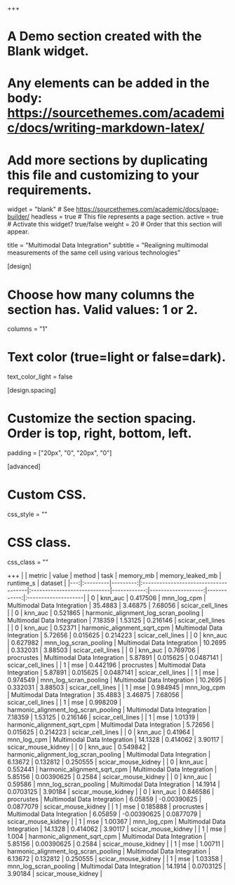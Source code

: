 +++
# A Demo section created with the Blank widget.
# Any elements can be added in the body: https://sourcethemes.com/academic/docs/writing-markdown-latex/
# Add more sections by duplicating this file and customizing to your requirements.

widget = "blank"  # See https://sourcethemes.com/academic/docs/page-builder/
headless = true  # This file represents a page section.
active = true  # Activate this widget? true/false
weight = 20  # Order that this section will appear.

title = "Multimodal Data Integration"
subtitle = "Realigning multimodal measurements of the same cell using various technologies"

[design]
  # Choose how many columns the section has. Valid values: 1 or 2.
  columns = "1"


  # Text color (true=light or false=dark).
  text_color_light = false

[design.spacing]
  # Customize the section spacing. Order is top, right, bottom, left.
  padding = ["20px", "0", "20px", "0"]

[advanced]
 # Custom CSS.
 css_style = ""

 # CSS class.
 css_class = ""

+++
|    | metric   |    value | method                               | task                        |   memory_mb |   memory_leaked_mb |   runtime_s | dataset             |
|---:|:---------|---------:|:-------------------------------------|:----------------------------|------------:|-------------------:|------------:|:--------------------|
|  0 | knn_auc  | 0.417506 | mnn_log_cpm                          | Multimodal Data Integration |    35.4883  |         3.46875    |   7.68056   | scicar_cell_lines   |
|  0 | knn_auc  | 0.521865 | harmonic_alignment_log_scran_pooling | Multimodal Data Integration |     7.18359 |         1.53125    |   0.216146  | scicar_cell_lines   |
|  0 | knn_auc  | 0.52371  | harmonic_alignment_sqrt_cpm          | Multimodal Data Integration |     5.72656 |         0.015625   |   0.214223  | scicar_cell_lines   |
|  0 | knn_auc  | 0.627982 | mnn_log_scran_pooling                | Multimodal Data Integration |    10.2695  |         0.332031   |   3.88503   | scicar_cell_lines   |
|  0 | knn_auc  | 0.769706 | procrustes                           | Multimodal Data Integration |     5.87891 |         0.015625   |   0.0487141 | scicar_cell_lines   |
|  1 | mse      | 0.442196 | procrustes                           | Multimodal Data Integration |     5.87891 |         0.015625   |   0.0487141 | scicar_cell_lines   |
|  1 | mse      | 0.974549 | mnn_log_scran_pooling                | Multimodal Data Integration |    10.2695  |         0.332031   |   3.88503   | scicar_cell_lines   |
|  1 | mse      | 0.984945 | mnn_log_cpm                          | Multimodal Data Integration |    35.4883  |         3.46875    |   7.68056   | scicar_cell_lines   |
|  1 | mse      | 0.998209 | harmonic_alignment_log_scran_pooling | Multimodal Data Integration |     7.18359 |         1.53125    |   0.216146  | scicar_cell_lines   |
|  1 | mse      | 1.01319  | harmonic_alignment_sqrt_cpm          | Multimodal Data Integration |     5.72656 |         0.015625   |   0.214223  | scicar_cell_lines   |
|  0 | knn_auc  | 0.41964  | mnn_log_cpm                          | Multimodal Data Integration |    14.1328  |         0.414062   |   3.90117   | scicar_mouse_kidney |
|  0 | knn_auc  | 0.549842 | harmonic_alignment_log_scran_pooling | Multimodal Data Integration |     6.13672 |         0.132812   |   0.250555  | scicar_mouse_kidney |
|  0 | knn_auc  | 0.552441 | harmonic_alignment_sqrt_cpm          | Multimodal Data Integration |     5.85156 |         0.00390625 |   0.2584    | scicar_mouse_kidney |
|  0 | knn_auc  | 0.59586  | mnn_log_scran_pooling                | Multimodal Data Integration |    14.1914  |         0.0703125  |   3.90184   | scicar_mouse_kidney |
|  0 | knn_auc  | 0.846586 | procrustes                           | Multimodal Data Integration |     6.05859 |        -0.00390625 |   0.0877079 | scicar_mouse_kidney |
|  1 | mse      | 0.185888 | procrustes                           | Multimodal Data Integration |     6.05859 |        -0.00390625 |   0.0877079 | scicar_mouse_kidney |
|  1 | mse      | 1.00367  | mnn_log_cpm                          | Multimodal Data Integration |    14.1328  |         0.414062   |   3.90117   | scicar_mouse_kidney |
|  1 | mse      | 1.004    | harmonic_alignment_sqrt_cpm          | Multimodal Data Integration |     5.85156 |         0.00390625 |   0.2584    | scicar_mouse_kidney |
|  1 | mse      | 1.00711  | harmonic_alignment_log_scran_pooling | Multimodal Data Integration |     6.13672 |         0.132812   |   0.250555  | scicar_mouse_kidney |
|  1 | mse      | 1.03358  | mnn_log_scran_pooling                | Multimodal Data Integration |    14.1914  |         0.0703125  |   3.90184   | scicar_mouse_kidney |